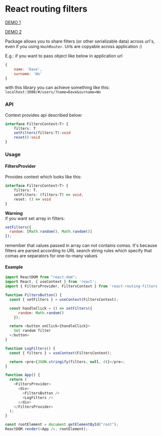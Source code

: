 # React routing filters

[DEMO 1](https://codesandbox.io/s/react-routing-filters-1-n8dbu)

[DEMO 2](https://codesandbox.io/s/react-routing-filters-2-qre1e)

Package allows you to share filters (or other serializable data) across url's,
even if you using `HashRouter`. Urls are copyable across application :)

E.g.: if you want to pass object like below in application url
```js
{
    name: 'Dave',
    surname: 'Wo'
}
```

with this library you can achieve something like this:
`localhost:3000/#/users/?name=Dave&surname=Wo`

### API

Context provides api described below:
```ts
interface FiltersContext<T> {
    filters: T
    setFilters(filters:T):void
    reset():void
}
```

### Usage

#### FiltersProvider
Provides context which looks like this:
```ts
interface FiltersContext<T> {
    filters: T,
    setFilters: (filters:T) => void,
    reset: () => void
}
```

**Warning** <br>
if you want set array in filters:

```js
setFilters({
  random: [Math.random(), Math.random()]
});
```

remember that values passed in array
can not contains comas. It's because filters are
parsed according to URL search string rules
which specify that comas are separators for one-to-many
values

#### Example
```js
import ReactDOM from "react-dom";
import React, { useContext } from 'react';
import { FiltersProvider, FiltersContext } from 'react-routing-filters';

function FiltersButton() {
  const { setFilters } = useContext(FiltersContext);

  const handleClick = () => setFilters({
      random: Math.random()
    });

  return <button onClick={handleClick}>
    Set random filter
  </button>
}

function LogFilters() {
  const { filters } = useContext(FiltersContext);

  return <pre>{JSON.stringify(filters, null, 4)}</pre>;
}

function App() {
  return (
    <FiltersProvider>
      <div>
        <FiltersButton />
        <LogFilters />
      </div>
    </FiltersProvider>
  );
}

const rootElement = document.getElementById("root");
ReactDOM.render(<App />, rootElement);
```
